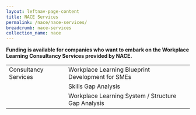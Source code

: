 ```yaml
---
layout: leftnav-page-content
title: NACE Services
permalink: /nace/nace-services/
breadcrumb: nace-services
collection_name: nace
---
```

**Funding is available for companies who want to embark on the Workplace Learning Consultancy Services provided by NACE.**


<table class="table-v">
  <tr>
    <td>Consultancy Services</td>
    <td>Workplace Learning Blueprint Development for SMEs</td>

  <tr>
    <td></td>
    <td>Skills Gap Analysis</td>
  </tr>
    <tr>
    <td></td>
    <td>Workplace Learning System / Structure Gap Analysis</td>
  </tr>
